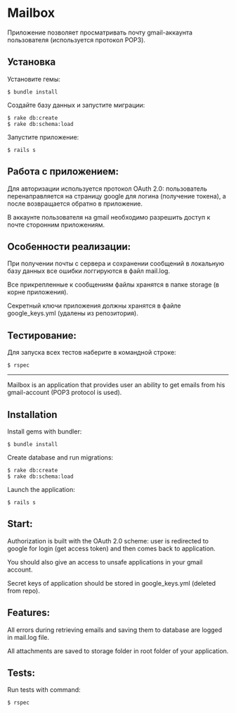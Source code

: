 # Mailbox

Приложение позволяет просматривать почту gmail-аккаунта пользователя (используется протокол POP3).

## Установка

Установите гемы:

	$ bundle install

Создайте базу данных и запустите миграции: 

	$ rake db:create
	$ rake db:schema:load 

Запустите приложение: 

	$ rails s

## Работа с приложением: 

Для авторизации используется протокол OAuth 2.0: пользователь перенаправляется на страницу google для логина (получение токена), а после возвращается обратно в приложение. 

В аккаунте пользователя на gmail необходимо разрешить доступ к почте сторонним приложениям. 

## Особенности реализации:

При получении почты с сервера и сохранении сообщений в локальную базу данных все ошибки логгируются в файл mail.log. 

Все прикрепленные к сообщениям файлы хранятся в папке storage (в корне приложения).

Секретный ключи приложения должны хранятся в файле google_keys.yml (удалены из репозитория). 

## Тестирование: 

Для запуска всех тестов наберите в командной строке: 

	$ rspec
___________________________________________________________

Mailbox is an application that provides user an ability to get emails from his gmail-account (POP3 protocol is used). 

## Installation

Install gems with bundler:

	$ bundle install

Create database and run migrations: 

	$ rake db:create
	$ rake db:schema:load 

Launch the application: 

	$ rails s

## Start: 

Authorization is built with the OAuth 2.0 scheme: user is redirected to google for login (get access token) and then comes back to application. 

You should also give an access to unsafe applications in your gmail account.

Secret keys of application should be stored in google_keys.yml (deleted from repo).

## Features:

All errors during retrieving emails and saving them to database are logged in mail.log file.

All attachments are saved to storage folder in root folder of your application.  

## Tests: 

Run tests with command:

	$ rspec
